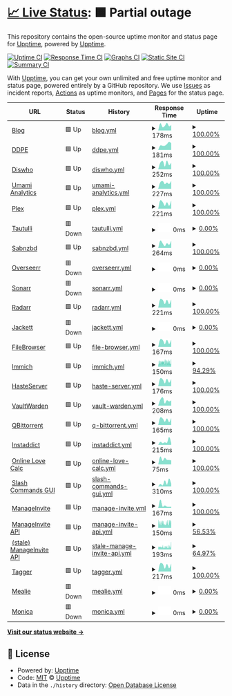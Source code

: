 # [📈 Live Status](https://ismyserverworki.ng): <!--live status--> **🟧 Partial outage**

This repository contains the open-source uptime monitor and status page for [Upptime](https://upptime.js.org), powered by [Upptime](https://github.com/upptime/upptime).

[![Uptime CI](https://github.com/Androz2091/status/workflows/Uptime%20CI/badge.svg)](https://github.com/Androz2091/status/actions?query=workflow%3A%22Uptime+CI%22)
[![Response Time CI](https://github.com/Androz2091/status/workflows/Response%20Time%20CI/badge.svg)](https://github.com/Androz2091/status/actions?query=workflow%3A%22Response+Time+CI%22)
[![Graphs CI](https://github.com/Androz2091/status/workflows/Graphs%20CI/badge.svg)](https://github.com/Androz2091/status/actions?query=workflow%3A%22Graphs+CI%22)
[![Static Site CI](https://github.com/Androz2091/status/workflows/Static%20Site%20CI/badge.svg)](https://github.com/Androz2091/status/actions?query=workflow%3A%22Static+Site+CI%22)
[![Summary CI](https://github.com/Androz2091/status/workflows/Summary%20CI/badge.svg)](https://github.com/Androz2091/status/actions?query=workflow%3A%22Summary+CI%22)

With [Upptime](https://upptime.js.org), you can get your own unlimited and free uptime monitor and status page, powered entirely by a GitHub repository. We use [Issues](https://github.com/upptime/upptime/issues) as incident reports, [Actions](https://github.com/Androz2091/status/actions) as uptime monitors, and [Pages](https://ismyserverworki.ng) for the status page.

<!--start: status pages-->
<!-- This summary is generated by Upptime (https://github.com/upptime/upptime) -->
<!-- Do not edit this manually, your changes will be overwritten -->
<!-- prettier-ignore -->
| URL | Status | History | Response Time | Uptime |
| --- | ------ | ------- | ------------- | ------ |
| <img alt="" src="https://icons.duckduckgo.com/ip3/blog.androz2091.fr.ico" height="13"> [Blog](https://blog.androz2091.fr) | 🟩 Up | [blog.yml](https://github.com/Androz2091/status/commits/HEAD/history/blog.yml) | <details><summary><img alt="Response time graph" src="./graphs/blog/response-time-week.png" height="20"> 178ms</summary><br><a href="https://ismyserverworki.ng/history/blog"><img alt="Response time 248" src="https://img.shields.io/endpoint?url=https%3A%2F%2Fraw.githubusercontent.com%2FAndroz2091%2Fstatus%2FHEAD%2Fapi%2Fblog%2Fresponse-time.json"></a><br><a href="https://ismyserverworki.ng/history/blog"><img alt="24-hour response time 225" src="https://img.shields.io/endpoint?url=https%3A%2F%2Fraw.githubusercontent.com%2FAndroz2091%2Fstatus%2FHEAD%2Fapi%2Fblog%2Fresponse-time-day.json"></a><br><a href="https://ismyserverworki.ng/history/blog"><img alt="7-day response time 178" src="https://img.shields.io/endpoint?url=https%3A%2F%2Fraw.githubusercontent.com%2FAndroz2091%2Fstatus%2FHEAD%2Fapi%2Fblog%2Fresponse-time-week.json"></a><br><a href="https://ismyserverworki.ng/history/blog"><img alt="30-day response time 207" src="https://img.shields.io/endpoint?url=https%3A%2F%2Fraw.githubusercontent.com%2FAndroz2091%2Fstatus%2FHEAD%2Fapi%2Fblog%2Fresponse-time-month.json"></a><br><a href="https://ismyserverworki.ng/history/blog"><img alt="1-year response time 214" src="https://img.shields.io/endpoint?url=https%3A%2F%2Fraw.githubusercontent.com%2FAndroz2091%2Fstatus%2FHEAD%2Fapi%2Fblog%2Fresponse-time-year.json"></a></details> | <details><summary><a href="https://ismyserverworki.ng/history/blog">100.00%</a></summary><a href="https://ismyserverworki.ng/history/blog"><img alt="All-time uptime 99.99%" src="https://img.shields.io/endpoint?url=https%3A%2F%2Fraw.githubusercontent.com%2FAndroz2091%2Fstatus%2FHEAD%2Fapi%2Fblog%2Fuptime.json"></a><br><a href="https://ismyserverworki.ng/history/blog"><img alt="24-hour uptime 100.00%" src="https://img.shields.io/endpoint?url=https%3A%2F%2Fraw.githubusercontent.com%2FAndroz2091%2Fstatus%2FHEAD%2Fapi%2Fblog%2Fuptime-day.json"></a><br><a href="https://ismyserverworki.ng/history/blog"><img alt="7-day uptime 100.00%" src="https://img.shields.io/endpoint?url=https%3A%2F%2Fraw.githubusercontent.com%2FAndroz2091%2Fstatus%2FHEAD%2Fapi%2Fblog%2Fuptime-week.json"></a><br><a href="https://ismyserverworki.ng/history/blog"><img alt="30-day uptime 100.00%" src="https://img.shields.io/endpoint?url=https%3A%2F%2Fraw.githubusercontent.com%2FAndroz2091%2Fstatus%2FHEAD%2Fapi%2Fblog%2Fuptime-month.json"></a><br><a href="https://ismyserverworki.ng/history/blog"><img alt="1-year uptime 99.99%" src="https://img.shields.io/endpoint?url=https%3A%2F%2Fraw.githubusercontent.com%2FAndroz2091%2Fstatus%2FHEAD%2Fapi%2Fblog%2Fuptime-year.json"></a></details>
| <img alt="" src="https://icons.duckduckgo.com/ip3/ddpe.androz2091.fr.ico" height="13"> [DDPE](https://ddpe.androz2091.fr) | 🟩 Up | [ddpe.yml](https://github.com/Androz2091/status/commits/HEAD/history/ddpe.yml) | <details><summary><img alt="Response time graph" src="./graphs/ddpe/response-time-week.png" height="20"> 181ms</summary><br><a href="https://ismyserverworki.ng/history/ddpe"><img alt="Response time 225" src="https://img.shields.io/endpoint?url=https%3A%2F%2Fraw.githubusercontent.com%2FAndroz2091%2Fstatus%2FHEAD%2Fapi%2Fddpe%2Fresponse-time.json"></a><br><a href="https://ismyserverworki.ng/history/ddpe"><img alt="24-hour response time 267" src="https://img.shields.io/endpoint?url=https%3A%2F%2Fraw.githubusercontent.com%2FAndroz2091%2Fstatus%2FHEAD%2Fapi%2Fddpe%2Fresponse-time-day.json"></a><br><a href="https://ismyserverworki.ng/history/ddpe"><img alt="7-day response time 181" src="https://img.shields.io/endpoint?url=https%3A%2F%2Fraw.githubusercontent.com%2FAndroz2091%2Fstatus%2FHEAD%2Fapi%2Fddpe%2Fresponse-time-week.json"></a><br><a href="https://ismyserverworki.ng/history/ddpe"><img alt="30-day response time 181" src="https://img.shields.io/endpoint?url=https%3A%2F%2Fraw.githubusercontent.com%2FAndroz2091%2Fstatus%2FHEAD%2Fapi%2Fddpe%2Fresponse-time-month.json"></a><br><a href="https://ismyserverworki.ng/history/ddpe"><img alt="1-year response time 193" src="https://img.shields.io/endpoint?url=https%3A%2F%2Fraw.githubusercontent.com%2FAndroz2091%2Fstatus%2FHEAD%2Fapi%2Fddpe%2Fresponse-time-year.json"></a></details> | <details><summary><a href="https://ismyserverworki.ng/history/ddpe">100.00%</a></summary><a href="https://ismyserverworki.ng/history/ddpe"><img alt="All-time uptime 99.97%" src="https://img.shields.io/endpoint?url=https%3A%2F%2Fraw.githubusercontent.com%2FAndroz2091%2Fstatus%2FHEAD%2Fapi%2Fddpe%2Fuptime.json"></a><br><a href="https://ismyserverworki.ng/history/ddpe"><img alt="24-hour uptime 100.00%" src="https://img.shields.io/endpoint?url=https%3A%2F%2Fraw.githubusercontent.com%2FAndroz2091%2Fstatus%2FHEAD%2Fapi%2Fddpe%2Fuptime-day.json"></a><br><a href="https://ismyserverworki.ng/history/ddpe"><img alt="7-day uptime 100.00%" src="https://img.shields.io/endpoint?url=https%3A%2F%2Fraw.githubusercontent.com%2FAndroz2091%2Fstatus%2FHEAD%2Fapi%2Fddpe%2Fuptime-week.json"></a><br><a href="https://ismyserverworki.ng/history/ddpe"><img alt="30-day uptime 100.00%" src="https://img.shields.io/endpoint?url=https%3A%2F%2Fraw.githubusercontent.com%2FAndroz2091%2Fstatus%2FHEAD%2Fapi%2Fddpe%2Fuptime-month.json"></a><br><a href="https://ismyserverworki.ng/history/ddpe"><img alt="1-year uptime 99.99%" src="https://img.shields.io/endpoint?url=https%3A%2F%2Fraw.githubusercontent.com%2FAndroz2091%2Fstatus%2FHEAD%2Fapi%2Fddpe%2Fuptime-year.json"></a></details>
| <img alt="" src="https://icons.duckduckgo.com/ip3/diswho.androz2091.fr.ico" height="13"> [Diswho](https://diswho.androz2091.fr) | 🟩 Up | [diswho.yml](https://github.com/Androz2091/status/commits/HEAD/history/diswho.yml) | <details><summary><img alt="Response time graph" src="./graphs/diswho/response-time-week.png" height="20"> 252ms</summary><br><a href="https://ismyserverworki.ng/history/diswho"><img alt="Response time 229" src="https://img.shields.io/endpoint?url=https%3A%2F%2Fraw.githubusercontent.com%2FAndroz2091%2Fstatus%2FHEAD%2Fapi%2Fdiswho%2Fresponse-time.json"></a><br><a href="https://ismyserverworki.ng/history/diswho"><img alt="24-hour response time 111" src="https://img.shields.io/endpoint?url=https%3A%2F%2Fraw.githubusercontent.com%2FAndroz2091%2Fstatus%2FHEAD%2Fapi%2Fdiswho%2Fresponse-time-day.json"></a><br><a href="https://ismyserverworki.ng/history/diswho"><img alt="7-day response time 252" src="https://img.shields.io/endpoint?url=https%3A%2F%2Fraw.githubusercontent.com%2FAndroz2091%2Fstatus%2FHEAD%2Fapi%2Fdiswho%2Fresponse-time-week.json"></a><br><a href="https://ismyserverworki.ng/history/diswho"><img alt="30-day response time 237" src="https://img.shields.io/endpoint?url=https%3A%2F%2Fraw.githubusercontent.com%2FAndroz2091%2Fstatus%2FHEAD%2Fapi%2Fdiswho%2Fresponse-time-month.json"></a><br><a href="https://ismyserverworki.ng/history/diswho"><img alt="1-year response time 225" src="https://img.shields.io/endpoint?url=https%3A%2F%2Fraw.githubusercontent.com%2FAndroz2091%2Fstatus%2FHEAD%2Fapi%2Fdiswho%2Fresponse-time-year.json"></a></details> | <details><summary><a href="https://ismyserverworki.ng/history/diswho">100.00%</a></summary><a href="https://ismyserverworki.ng/history/diswho"><img alt="All-time uptime 99.72%" src="https://img.shields.io/endpoint?url=https%3A%2F%2Fraw.githubusercontent.com%2FAndroz2091%2Fstatus%2FHEAD%2Fapi%2Fdiswho%2Fuptime.json"></a><br><a href="https://ismyserverworki.ng/history/diswho"><img alt="24-hour uptime 100.00%" src="https://img.shields.io/endpoint?url=https%3A%2F%2Fraw.githubusercontent.com%2FAndroz2091%2Fstatus%2FHEAD%2Fapi%2Fdiswho%2Fuptime-day.json"></a><br><a href="https://ismyserverworki.ng/history/diswho"><img alt="7-day uptime 100.00%" src="https://img.shields.io/endpoint?url=https%3A%2F%2Fraw.githubusercontent.com%2FAndroz2091%2Fstatus%2FHEAD%2Fapi%2Fdiswho%2Fuptime-week.json"></a><br><a href="https://ismyserverworki.ng/history/diswho"><img alt="30-day uptime 92.81%" src="https://img.shields.io/endpoint?url=https%3A%2F%2Fraw.githubusercontent.com%2FAndroz2091%2Fstatus%2FHEAD%2Fapi%2Fdiswho%2Fuptime-month.json"></a><br><a href="https://ismyserverworki.ng/history/diswho"><img alt="1-year uptime 99.39%" src="https://img.shields.io/endpoint?url=https%3A%2F%2Fraw.githubusercontent.com%2FAndroz2091%2Fstatus%2FHEAD%2Fapi%2Fdiswho%2Fuptime-year.json"></a></details>
| <img alt="" src="https://icons.duckduckgo.com/ip3/analytics.androz2091.fr.ico" height="13"> [Umami Analytics](https://analytics.androz2091.fr) | 🟩 Up | [umami-analytics.yml](https://github.com/Androz2091/status/commits/HEAD/history/umami-analytics.yml) | <details><summary><img alt="Response time graph" src="./graphs/umami-analytics/response-time-week.png" height="20"> 227ms</summary><br><a href="https://ismyserverworki.ng/history/umami-analytics"><img alt="Response time 221" src="https://img.shields.io/endpoint?url=https%3A%2F%2Fraw.githubusercontent.com%2FAndroz2091%2Fstatus%2FHEAD%2Fapi%2Fumami-analytics%2Fresponse-time.json"></a><br><a href="https://ismyserverworki.ng/history/umami-analytics"><img alt="24-hour response time 117" src="https://img.shields.io/endpoint?url=https%3A%2F%2Fraw.githubusercontent.com%2FAndroz2091%2Fstatus%2FHEAD%2Fapi%2Fumami-analytics%2Fresponse-time-day.json"></a><br><a href="https://ismyserverworki.ng/history/umami-analytics"><img alt="7-day response time 227" src="https://img.shields.io/endpoint?url=https%3A%2F%2Fraw.githubusercontent.com%2FAndroz2091%2Fstatus%2FHEAD%2Fapi%2Fumami-analytics%2Fresponse-time-week.json"></a><br><a href="https://ismyserverworki.ng/history/umami-analytics"><img alt="30-day response time 206" src="https://img.shields.io/endpoint?url=https%3A%2F%2Fraw.githubusercontent.com%2FAndroz2091%2Fstatus%2FHEAD%2Fapi%2Fumami-analytics%2Fresponse-time-month.json"></a><br><a href="https://ismyserverworki.ng/history/umami-analytics"><img alt="1-year response time 214" src="https://img.shields.io/endpoint?url=https%3A%2F%2Fraw.githubusercontent.com%2FAndroz2091%2Fstatus%2FHEAD%2Fapi%2Fumami-analytics%2Fresponse-time-year.json"></a></details> | <details><summary><a href="https://ismyserverworki.ng/history/umami-analytics">100.00%</a></summary><a href="https://ismyserverworki.ng/history/umami-analytics"><img alt="All-time uptime 79.70%" src="https://img.shields.io/endpoint?url=https%3A%2F%2Fraw.githubusercontent.com%2FAndroz2091%2Fstatus%2FHEAD%2Fapi%2Fumami-analytics%2Fuptime.json"></a><br><a href="https://ismyserverworki.ng/history/umami-analytics"><img alt="24-hour uptime 100.00%" src="https://img.shields.io/endpoint?url=https%3A%2F%2Fraw.githubusercontent.com%2FAndroz2091%2Fstatus%2FHEAD%2Fapi%2Fumami-analytics%2Fuptime-day.json"></a><br><a href="https://ismyserverworki.ng/history/umami-analytics"><img alt="7-day uptime 100.00%" src="https://img.shields.io/endpoint?url=https%3A%2F%2Fraw.githubusercontent.com%2FAndroz2091%2Fstatus%2FHEAD%2Fapi%2Fumami-analytics%2Fuptime-week.json"></a><br><a href="https://ismyserverworki.ng/history/umami-analytics"><img alt="30-day uptime 93.30%" src="https://img.shields.io/endpoint?url=https%3A%2F%2Fraw.githubusercontent.com%2FAndroz2091%2Fstatus%2FHEAD%2Fapi%2Fumami-analytics%2Fuptime-month.json"></a><br><a href="https://ismyserverworki.ng/history/umami-analytics"><img alt="1-year uptime 99.43%" src="https://img.shields.io/endpoint?url=https%3A%2F%2Fraw.githubusercontent.com%2FAndroz2091%2Fstatus%2FHEAD%2Fapi%2Fumami-analytics%2Fuptime-year.json"></a></details>
| <img alt="" src="https://icons.duckduckgo.com/ip3/plex.androz2091.fr.ico" height="13"> [Plex](https://plex.androz2091.fr/web/index.html) | 🟩 Up | [plex.yml](https://github.com/Androz2091/status/commits/HEAD/history/plex.yml) | <details><summary><img alt="Response time graph" src="./graphs/plex/response-time-week.png" height="20"> 221ms</summary><br><a href="https://ismyserverworki.ng/history/plex"><img alt="Response time 249" src="https://img.shields.io/endpoint?url=https%3A%2F%2Fraw.githubusercontent.com%2FAndroz2091%2Fstatus%2FHEAD%2Fapi%2Fplex%2Fresponse-time.json"></a><br><a href="https://ismyserverworki.ng/history/plex"><img alt="24-hour response time 112" src="https://img.shields.io/endpoint?url=https%3A%2F%2Fraw.githubusercontent.com%2FAndroz2091%2Fstatus%2FHEAD%2Fapi%2Fplex%2Fresponse-time-day.json"></a><br><a href="https://ismyserverworki.ng/history/plex"><img alt="7-day response time 221" src="https://img.shields.io/endpoint?url=https%3A%2F%2Fraw.githubusercontent.com%2FAndroz2091%2Fstatus%2FHEAD%2Fapi%2Fplex%2Fresponse-time-week.json"></a><br><a href="https://ismyserverworki.ng/history/plex"><img alt="30-day response time 218" src="https://img.shields.io/endpoint?url=https%3A%2F%2Fraw.githubusercontent.com%2FAndroz2091%2Fstatus%2FHEAD%2Fapi%2Fplex%2Fresponse-time-month.json"></a><br><a href="https://ismyserverworki.ng/history/plex"><img alt="1-year response time 251" src="https://img.shields.io/endpoint?url=https%3A%2F%2Fraw.githubusercontent.com%2FAndroz2091%2Fstatus%2FHEAD%2Fapi%2Fplex%2Fresponse-time-year.json"></a></details> | <details><summary><a href="https://ismyserverworki.ng/history/plex">100.00%</a></summary><a href="https://ismyserverworki.ng/history/plex"><img alt="All-time uptime 99.85%" src="https://img.shields.io/endpoint?url=https%3A%2F%2Fraw.githubusercontent.com%2FAndroz2091%2Fstatus%2FHEAD%2Fapi%2Fplex%2Fuptime.json"></a><br><a href="https://ismyserverworki.ng/history/plex"><img alt="24-hour uptime 100.00%" src="https://img.shields.io/endpoint?url=https%3A%2F%2Fraw.githubusercontent.com%2FAndroz2091%2Fstatus%2FHEAD%2Fapi%2Fplex%2Fuptime-day.json"></a><br><a href="https://ismyserverworki.ng/history/plex"><img alt="7-day uptime 100.00%" src="https://img.shields.io/endpoint?url=https%3A%2F%2Fraw.githubusercontent.com%2FAndroz2091%2Fstatus%2FHEAD%2Fapi%2Fplex%2Fuptime-week.json"></a><br><a href="https://ismyserverworki.ng/history/plex"><img alt="30-day uptime 99.02%" src="https://img.shields.io/endpoint?url=https%3A%2F%2Fraw.githubusercontent.com%2FAndroz2091%2Fstatus%2FHEAD%2Fapi%2Fplex%2Fuptime-month.json"></a><br><a href="https://ismyserverworki.ng/history/plex"><img alt="1-year uptime 99.91%" src="https://img.shields.io/endpoint?url=https%3A%2F%2Fraw.githubusercontent.com%2FAndroz2091%2Fstatus%2FHEAD%2Fapi%2Fplex%2Fuptime-year.json"></a></details>
| <img alt="" src="https://icons.duckduckgo.com/ip3/tautulli.androz2091.fr.ico" height="13"> [Tautulli](https://tautulli.androz2091.fr/auth/login) | 🟥 Down | [tautulli.yml](https://github.com/Androz2091/status/commits/HEAD/history/tautulli.yml) | <details><summary><img alt="Response time graph" src="./graphs/tautulli/response-time-week.png" height="20"> 0ms</summary><br><a href="https://ismyserverworki.ng/history/tautulli"><img alt="Response time 215" src="https://img.shields.io/endpoint?url=https%3A%2F%2Fraw.githubusercontent.com%2FAndroz2091%2Fstatus%2FHEAD%2Fapi%2Ftautulli%2Fresponse-time.json"></a><br><a href="https://ismyserverworki.ng/history/tautulli"><img alt="24-hour response time 0" src="https://img.shields.io/endpoint?url=https%3A%2F%2Fraw.githubusercontent.com%2FAndroz2091%2Fstatus%2FHEAD%2Fapi%2Ftautulli%2Fresponse-time-day.json"></a><br><a href="https://ismyserverworki.ng/history/tautulli"><img alt="7-day response time 0" src="https://img.shields.io/endpoint?url=https%3A%2F%2Fraw.githubusercontent.com%2FAndroz2091%2Fstatus%2FHEAD%2Fapi%2Ftautulli%2Fresponse-time-week.json"></a><br><a href="https://ismyserverworki.ng/history/tautulli"><img alt="30-day response time 194" src="https://img.shields.io/endpoint?url=https%3A%2F%2Fraw.githubusercontent.com%2FAndroz2091%2Fstatus%2FHEAD%2Fapi%2Ftautulli%2Fresponse-time-month.json"></a><br><a href="https://ismyserverworki.ng/history/tautulli"><img alt="1-year response time 208" src="https://img.shields.io/endpoint?url=https%3A%2F%2Fraw.githubusercontent.com%2FAndroz2091%2Fstatus%2FHEAD%2Fapi%2Ftautulli%2Fresponse-time-year.json"></a></details> | <details><summary><a href="https://ismyserverworki.ng/history/tautulli">0.00%</a></summary><a href="https://ismyserverworki.ng/history/tautulli"><img alt="All-time uptime 92.18%" src="https://img.shields.io/endpoint?url=https%3A%2F%2Fraw.githubusercontent.com%2FAndroz2091%2Fstatus%2FHEAD%2Fapi%2Ftautulli%2Fuptime.json"></a><br><a href="https://ismyserverworki.ng/history/tautulli"><img alt="24-hour uptime 0.00%" src="https://img.shields.io/endpoint?url=https%3A%2F%2Fraw.githubusercontent.com%2FAndroz2091%2Fstatus%2FHEAD%2Fapi%2Ftautulli%2Fuptime-day.json"></a><br><a href="https://ismyserverworki.ng/history/tautulli"><img alt="7-day uptime 0.00%" src="https://img.shields.io/endpoint?url=https%3A%2F%2Fraw.githubusercontent.com%2FAndroz2091%2Fstatus%2FHEAD%2Fapi%2Ftautulli%2Fuptime-week.json"></a><br><a href="https://ismyserverworki.ng/history/tautulli"><img alt="30-day uptime 63.56%" src="https://img.shields.io/endpoint?url=https%3A%2F%2Fraw.githubusercontent.com%2FAndroz2091%2Fstatus%2FHEAD%2Fapi%2Ftautulli%2Fuptime-month.json"></a><br><a href="https://ismyserverworki.ng/history/tautulli"><img alt="1-year uptime 96.96%" src="https://img.shields.io/endpoint?url=https%3A%2F%2Fraw.githubusercontent.com%2FAndroz2091%2Fstatus%2FHEAD%2Fapi%2Ftautulli%2Fuptime-year.json"></a></details>
| <img alt="" src="https://icons.duckduckgo.com/ip3/sabnzbd.androz2091.fr.ico" height="13"> [Sabnzbd](https://sabnzbd.androz2091.fr) | 🟩 Up | [sabnzbd.yml](https://github.com/Androz2091/status/commits/HEAD/history/sabnzbd.yml) | <details><summary><img alt="Response time graph" src="./graphs/sabnzbd/response-time-week.png" height="20"> 264ms</summary><br><a href="https://ismyserverworki.ng/history/sabnzbd"><img alt="Response time 274" src="https://img.shields.io/endpoint?url=https%3A%2F%2Fraw.githubusercontent.com%2FAndroz2091%2Fstatus%2FHEAD%2Fapi%2Fsabnzbd%2Fresponse-time.json"></a><br><a href="https://ismyserverworki.ng/history/sabnzbd"><img alt="24-hour response time 142" src="https://img.shields.io/endpoint?url=https%3A%2F%2Fraw.githubusercontent.com%2FAndroz2091%2Fstatus%2FHEAD%2Fapi%2Fsabnzbd%2Fresponse-time-day.json"></a><br><a href="https://ismyserverworki.ng/history/sabnzbd"><img alt="7-day response time 264" src="https://img.shields.io/endpoint?url=https%3A%2F%2Fraw.githubusercontent.com%2FAndroz2091%2Fstatus%2FHEAD%2Fapi%2Fsabnzbd%2Fresponse-time-week.json"></a><br><a href="https://ismyserverworki.ng/history/sabnzbd"><img alt="30-day response time 234" src="https://img.shields.io/endpoint?url=https%3A%2F%2Fraw.githubusercontent.com%2FAndroz2091%2Fstatus%2FHEAD%2Fapi%2Fsabnzbd%2Fresponse-time-month.json"></a><br><a href="https://ismyserverworki.ng/history/sabnzbd"><img alt="1-year response time 265" src="https://img.shields.io/endpoint?url=https%3A%2F%2Fraw.githubusercontent.com%2FAndroz2091%2Fstatus%2FHEAD%2Fapi%2Fsabnzbd%2Fresponse-time-year.json"></a></details> | <details><summary><a href="https://ismyserverworki.ng/history/sabnzbd">100.00%</a></summary><a href="https://ismyserverworki.ng/history/sabnzbd"><img alt="All-time uptime 99.85%" src="https://img.shields.io/endpoint?url=https%3A%2F%2Fraw.githubusercontent.com%2FAndroz2091%2Fstatus%2FHEAD%2Fapi%2Fsabnzbd%2Fuptime.json"></a><br><a href="https://ismyserverworki.ng/history/sabnzbd"><img alt="24-hour uptime 100.00%" src="https://img.shields.io/endpoint?url=https%3A%2F%2Fraw.githubusercontent.com%2FAndroz2091%2Fstatus%2FHEAD%2Fapi%2Fsabnzbd%2Fuptime-day.json"></a><br><a href="https://ismyserverworki.ng/history/sabnzbd"><img alt="7-day uptime 100.00%" src="https://img.shields.io/endpoint?url=https%3A%2F%2Fraw.githubusercontent.com%2FAndroz2091%2Fstatus%2FHEAD%2Fapi%2Fsabnzbd%2Fuptime-week.json"></a><br><a href="https://ismyserverworki.ng/history/sabnzbd"><img alt="30-day uptime 97.16%" src="https://img.shields.io/endpoint?url=https%3A%2F%2Fraw.githubusercontent.com%2FAndroz2091%2Fstatus%2FHEAD%2Fapi%2Fsabnzbd%2Fuptime-month.json"></a><br><a href="https://ismyserverworki.ng/history/sabnzbd"><img alt="1-year uptime 99.76%" src="https://img.shields.io/endpoint?url=https%3A%2F%2Fraw.githubusercontent.com%2FAndroz2091%2Fstatus%2FHEAD%2Fapi%2Fsabnzbd%2Fuptime-year.json"></a></details>
| <img alt="" src="https://icons.duckduckgo.com/ip3/overseerr.androz2091.fr.ico" height="13"> [Overseerr](https://overseerr.androz2091.fr) | 🟥 Down | [overseerr.yml](https://github.com/Androz2091/status/commits/HEAD/history/overseerr.yml) | <details><summary><img alt="Response time graph" src="./graphs/overseerr/response-time-week.png" height="20"> 0ms</summary><br><a href="https://ismyserverworki.ng/history/overseerr"><img alt="Response time 382" src="https://img.shields.io/endpoint?url=https%3A%2F%2Fraw.githubusercontent.com%2FAndroz2091%2Fstatus%2FHEAD%2Fapi%2Foverseerr%2Fresponse-time.json"></a><br><a href="https://ismyserverworki.ng/history/overseerr"><img alt="24-hour response time 0" src="https://img.shields.io/endpoint?url=https%3A%2F%2Fraw.githubusercontent.com%2FAndroz2091%2Fstatus%2FHEAD%2Fapi%2Foverseerr%2Fresponse-time-day.json"></a><br><a href="https://ismyserverworki.ng/history/overseerr"><img alt="7-day response time 0" src="https://img.shields.io/endpoint?url=https%3A%2F%2Fraw.githubusercontent.com%2FAndroz2091%2Fstatus%2FHEAD%2Fapi%2Foverseerr%2Fresponse-time-week.json"></a><br><a href="https://ismyserverworki.ng/history/overseerr"><img alt="30-day response time 325" src="https://img.shields.io/endpoint?url=https%3A%2F%2Fraw.githubusercontent.com%2FAndroz2091%2Fstatus%2FHEAD%2Fapi%2Foverseerr%2Fresponse-time-month.json"></a><br><a href="https://ismyserverworki.ng/history/overseerr"><img alt="1-year response time 373" src="https://img.shields.io/endpoint?url=https%3A%2F%2Fraw.githubusercontent.com%2FAndroz2091%2Fstatus%2FHEAD%2Fapi%2Foverseerr%2Fresponse-time-year.json"></a></details> | <details><summary><a href="https://ismyserverworki.ng/history/overseerr">0.00%</a></summary><a href="https://ismyserverworki.ng/history/overseerr"><img alt="All-time uptime 98.25%" src="https://img.shields.io/endpoint?url=https%3A%2F%2Fraw.githubusercontent.com%2FAndroz2091%2Fstatus%2FHEAD%2Fapi%2Foverseerr%2Fuptime.json"></a><br><a href="https://ismyserverworki.ng/history/overseerr"><img alt="24-hour uptime 0.00%" src="https://img.shields.io/endpoint?url=https%3A%2F%2Fraw.githubusercontent.com%2FAndroz2091%2Fstatus%2FHEAD%2Fapi%2Foverseerr%2Fuptime-day.json"></a><br><a href="https://ismyserverworki.ng/history/overseerr"><img alt="7-day uptime 0.00%" src="https://img.shields.io/endpoint?url=https%3A%2F%2Fraw.githubusercontent.com%2FAndroz2091%2Fstatus%2FHEAD%2Fapi%2Foverseerr%2Fuptime-week.json"></a><br><a href="https://ismyserverworki.ng/history/overseerr"><img alt="30-day uptime 63.58%" src="https://img.shields.io/endpoint?url=https%3A%2F%2Fraw.githubusercontent.com%2FAndroz2091%2Fstatus%2FHEAD%2Fapi%2Foverseerr%2Fuptime-month.json"></a><br><a href="https://ismyserverworki.ng/history/overseerr"><img alt="1-year uptime 96.96%" src="https://img.shields.io/endpoint?url=https%3A%2F%2Fraw.githubusercontent.com%2FAndroz2091%2Fstatus%2FHEAD%2Fapi%2Foverseerr%2Fuptime-year.json"></a></details>
| <img alt="" src="https://icons.duckduckgo.com/ip3/sonarr.androz2091.fr.ico" height="13"> [Sonarr](https://sonarr.androz2091.fr) | 🟥 Down | [sonarr.yml](https://github.com/Androz2091/status/commits/HEAD/history/sonarr.yml) | <details><summary><img alt="Response time graph" src="./graphs/sonarr/response-time-week.png" height="20"> 0ms</summary><br><a href="https://ismyserverworki.ng/history/sonarr"><img alt="Response time 320" src="https://img.shields.io/endpoint?url=https%3A%2F%2Fraw.githubusercontent.com%2FAndroz2091%2Fstatus%2FHEAD%2Fapi%2Fsonarr%2Fresponse-time.json"></a><br><a href="https://ismyserverworki.ng/history/sonarr"><img alt="24-hour response time 0" src="https://img.shields.io/endpoint?url=https%3A%2F%2Fraw.githubusercontent.com%2FAndroz2091%2Fstatus%2FHEAD%2Fapi%2Fsonarr%2Fresponse-time-day.json"></a><br><a href="https://ismyserverworki.ng/history/sonarr"><img alt="7-day response time 0" src="https://img.shields.io/endpoint?url=https%3A%2F%2Fraw.githubusercontent.com%2FAndroz2091%2Fstatus%2FHEAD%2Fapi%2Fsonarr%2Fresponse-time-week.json"></a><br><a href="https://ismyserverworki.ng/history/sonarr"><img alt="30-day response time 238" src="https://img.shields.io/endpoint?url=https%3A%2F%2Fraw.githubusercontent.com%2FAndroz2091%2Fstatus%2FHEAD%2Fapi%2Fsonarr%2Fresponse-time-month.json"></a><br><a href="https://ismyserverworki.ng/history/sonarr"><img alt="1-year response time 330" src="https://img.shields.io/endpoint?url=https%3A%2F%2Fraw.githubusercontent.com%2FAndroz2091%2Fstatus%2FHEAD%2Fapi%2Fsonarr%2Fresponse-time-year.json"></a></details> | <details><summary><a href="https://ismyserverworki.ng/history/sonarr">0.00%</a></summary><a href="https://ismyserverworki.ng/history/sonarr"><img alt="All-time uptime 98.25%" src="https://img.shields.io/endpoint?url=https%3A%2F%2Fraw.githubusercontent.com%2FAndroz2091%2Fstatus%2FHEAD%2Fapi%2Fsonarr%2Fuptime.json"></a><br><a href="https://ismyserverworki.ng/history/sonarr"><img alt="24-hour uptime 0.00%" src="https://img.shields.io/endpoint?url=https%3A%2F%2Fraw.githubusercontent.com%2FAndroz2091%2Fstatus%2FHEAD%2Fapi%2Fsonarr%2Fuptime-day.json"></a><br><a href="https://ismyserverworki.ng/history/sonarr"><img alt="7-day uptime 0.00%" src="https://img.shields.io/endpoint?url=https%3A%2F%2Fraw.githubusercontent.com%2FAndroz2091%2Fstatus%2FHEAD%2Fapi%2Fsonarr%2Fuptime-week.json"></a><br><a href="https://ismyserverworki.ng/history/sonarr"><img alt="30-day uptime 63.58%" src="https://img.shields.io/endpoint?url=https%3A%2F%2Fraw.githubusercontent.com%2FAndroz2091%2Fstatus%2FHEAD%2Fapi%2Fsonarr%2Fuptime-month.json"></a><br><a href="https://ismyserverworki.ng/history/sonarr"><img alt="1-year uptime 96.96%" src="https://img.shields.io/endpoint?url=https%3A%2F%2Fraw.githubusercontent.com%2FAndroz2091%2Fstatus%2FHEAD%2Fapi%2Fsonarr%2Fuptime-year.json"></a></details>
| <img alt="" src="https://icons.duckduckgo.com/ip3/radarr.androz2091.fr.ico" height="13"> [Radarr](https://radarr.androz2091.fr) | 🟩 Up | [radarr.yml](https://github.com/Androz2091/status/commits/HEAD/history/radarr.yml) | <details><summary><img alt="Response time graph" src="./graphs/radarr/response-time-week.png" height="20"> 221ms</summary><br><a href="https://ismyserverworki.ng/history/radarr"><img alt="Response time 250" src="https://img.shields.io/endpoint?url=https%3A%2F%2Fraw.githubusercontent.com%2FAndroz2091%2Fstatus%2FHEAD%2Fapi%2Fradarr%2Fresponse-time.json"></a><br><a href="https://ismyserverworki.ng/history/radarr"><img alt="24-hour response time 118" src="https://img.shields.io/endpoint?url=https%3A%2F%2Fraw.githubusercontent.com%2FAndroz2091%2Fstatus%2FHEAD%2Fapi%2Fradarr%2Fresponse-time-day.json"></a><br><a href="https://ismyserverworki.ng/history/radarr"><img alt="7-day response time 221" src="https://img.shields.io/endpoint?url=https%3A%2F%2Fraw.githubusercontent.com%2FAndroz2091%2Fstatus%2FHEAD%2Fapi%2Fradarr%2Fresponse-time-week.json"></a><br><a href="https://ismyserverworki.ng/history/radarr"><img alt="30-day response time 219" src="https://img.shields.io/endpoint?url=https%3A%2F%2Fraw.githubusercontent.com%2FAndroz2091%2Fstatus%2FHEAD%2Fapi%2Fradarr%2Fresponse-time-month.json"></a><br><a href="https://ismyserverworki.ng/history/radarr"><img alt="1-year response time 242" src="https://img.shields.io/endpoint?url=https%3A%2F%2Fraw.githubusercontent.com%2FAndroz2091%2Fstatus%2FHEAD%2Fapi%2Fradarr%2Fresponse-time-year.json"></a></details> | <details><summary><a href="https://ismyserverworki.ng/history/radarr">100.00%</a></summary><a href="https://ismyserverworki.ng/history/radarr"><img alt="All-time uptime 99.88%" src="https://img.shields.io/endpoint?url=https%3A%2F%2Fraw.githubusercontent.com%2FAndroz2091%2Fstatus%2FHEAD%2Fapi%2Fradarr%2Fuptime.json"></a><br><a href="https://ismyserverworki.ng/history/radarr"><img alt="24-hour uptime 100.00%" src="https://img.shields.io/endpoint?url=https%3A%2F%2Fraw.githubusercontent.com%2FAndroz2091%2Fstatus%2FHEAD%2Fapi%2Fradarr%2Fuptime-day.json"></a><br><a href="https://ismyserverworki.ng/history/radarr"><img alt="7-day uptime 100.00%" src="https://img.shields.io/endpoint?url=https%3A%2F%2Fraw.githubusercontent.com%2FAndroz2091%2Fstatus%2FHEAD%2Fapi%2Fradarr%2Fuptime-week.json"></a><br><a href="https://ismyserverworki.ng/history/radarr"><img alt="30-day uptime 97.54%" src="https://img.shields.io/endpoint?url=https%3A%2F%2Fraw.githubusercontent.com%2FAndroz2091%2Fstatus%2FHEAD%2Fapi%2Fradarr%2Fuptime-month.json"></a><br><a href="https://ismyserverworki.ng/history/radarr"><img alt="1-year uptime 99.79%" src="https://img.shields.io/endpoint?url=https%3A%2F%2Fraw.githubusercontent.com%2FAndroz2091%2Fstatus%2FHEAD%2Fapi%2Fradarr%2Fuptime-year.json"></a></details>
| <img alt="" src="https://icons.duckduckgo.com/ip3/bazarr.androz2091.fr.ico" height="13"> [Jackett](https://bazarr.androz2091.fr) | 🟥 Down | [jackett.yml](https://github.com/Androz2091/status/commits/HEAD/history/jackett.yml) | <details><summary><img alt="Response time graph" src="./graphs/jackett/response-time-week.png" height="20"> 0ms</summary><br><a href="https://ismyserverworki.ng/history/jackett"><img alt="Response time 58" src="https://img.shields.io/endpoint?url=https%3A%2F%2Fraw.githubusercontent.com%2FAndroz2091%2Fstatus%2FHEAD%2Fapi%2Fjackett%2Fresponse-time.json"></a><br><a href="https://ismyserverworki.ng/history/jackett"><img alt="24-hour response time 0" src="https://img.shields.io/endpoint?url=https%3A%2F%2Fraw.githubusercontent.com%2FAndroz2091%2Fstatus%2FHEAD%2Fapi%2Fjackett%2Fresponse-time-day.json"></a><br><a href="https://ismyserverworki.ng/history/jackett"><img alt="7-day response time 0" src="https://img.shields.io/endpoint?url=https%3A%2F%2Fraw.githubusercontent.com%2FAndroz2091%2Fstatus%2FHEAD%2Fapi%2Fjackett%2Fresponse-time-week.json"></a><br><a href="https://ismyserverworki.ng/history/jackett"><img alt="30-day response time 49" src="https://img.shields.io/endpoint?url=https%3A%2F%2Fraw.githubusercontent.com%2FAndroz2091%2Fstatus%2FHEAD%2Fapi%2Fjackett%2Fresponse-time-month.json"></a><br><a href="https://ismyserverworki.ng/history/jackett"><img alt="1-year response time 56" src="https://img.shields.io/endpoint?url=https%3A%2F%2Fraw.githubusercontent.com%2FAndroz2091%2Fstatus%2FHEAD%2Fapi%2Fjackett%2Fresponse-time-year.json"></a></details> | <details><summary><a href="https://ismyserverworki.ng/history/jackett">0.00%</a></summary><a href="https://ismyserverworki.ng/history/jackett"><img alt="All-time uptime 98.25%" src="https://img.shields.io/endpoint?url=https%3A%2F%2Fraw.githubusercontent.com%2FAndroz2091%2Fstatus%2FHEAD%2Fapi%2Fjackett%2Fuptime.json"></a><br><a href="https://ismyserverworki.ng/history/jackett"><img alt="24-hour uptime 0.00%" src="https://img.shields.io/endpoint?url=https%3A%2F%2Fraw.githubusercontent.com%2FAndroz2091%2Fstatus%2FHEAD%2Fapi%2Fjackett%2Fuptime-day.json"></a><br><a href="https://ismyserverworki.ng/history/jackett"><img alt="7-day uptime 0.00%" src="https://img.shields.io/endpoint?url=https%3A%2F%2Fraw.githubusercontent.com%2FAndroz2091%2Fstatus%2FHEAD%2Fapi%2Fjackett%2Fuptime-week.json"></a><br><a href="https://ismyserverworki.ng/history/jackett"><img alt="30-day uptime 63.58%" src="https://img.shields.io/endpoint?url=https%3A%2F%2Fraw.githubusercontent.com%2FAndroz2091%2Fstatus%2FHEAD%2Fapi%2Fjackett%2Fuptime-month.json"></a><br><a href="https://ismyserverworki.ng/history/jackett"><img alt="1-year uptime 96.96%" src="https://img.shields.io/endpoint?url=https%3A%2F%2Fraw.githubusercontent.com%2FAndroz2091%2Fstatus%2FHEAD%2Fapi%2Fjackett%2Fuptime-year.json"></a></details>
| <img alt="" src="https://icons.duckduckgo.com/ip3/cloud.androz2091.fr.ico" height="13"> [FileBrowser](https://cloud.androz2091.fr) | 🟩 Up | [file-browser.yml](https://github.com/Androz2091/status/commits/HEAD/history/file-browser.yml) | <details><summary><img alt="Response time graph" src="./graphs/file-browser/response-time-week.png" height="20"> 167ms</summary><br><a href="https://ismyserverworki.ng/history/file-browser"><img alt="Response time 158" src="https://img.shields.io/endpoint?url=https%3A%2F%2Fraw.githubusercontent.com%2FAndroz2091%2Fstatus%2FHEAD%2Fapi%2Ffile-browser%2Fresponse-time.json"></a><br><a href="https://ismyserverworki.ng/history/file-browser"><img alt="24-hour response time 96" src="https://img.shields.io/endpoint?url=https%3A%2F%2Fraw.githubusercontent.com%2FAndroz2091%2Fstatus%2FHEAD%2Fapi%2Ffile-browser%2Fresponse-time-day.json"></a><br><a href="https://ismyserverworki.ng/history/file-browser"><img alt="7-day response time 167" src="https://img.shields.io/endpoint?url=https%3A%2F%2Fraw.githubusercontent.com%2FAndroz2091%2Fstatus%2FHEAD%2Fapi%2Ffile-browser%2Fresponse-time-week.json"></a><br><a href="https://ismyserverworki.ng/history/file-browser"><img alt="30-day response time 141" src="https://img.shields.io/endpoint?url=https%3A%2F%2Fraw.githubusercontent.com%2FAndroz2091%2Fstatus%2FHEAD%2Fapi%2Ffile-browser%2Fresponse-time-month.json"></a><br><a href="https://ismyserverworki.ng/history/file-browser"><img alt="1-year response time 158" src="https://img.shields.io/endpoint?url=https%3A%2F%2Fraw.githubusercontent.com%2FAndroz2091%2Fstatus%2FHEAD%2Fapi%2Ffile-browser%2Fresponse-time-year.json"></a></details> | <details><summary><a href="https://ismyserverworki.ng/history/file-browser">100.00%</a></summary><a href="https://ismyserverworki.ng/history/file-browser"><img alt="All-time uptime 99.85%" src="https://img.shields.io/endpoint?url=https%3A%2F%2Fraw.githubusercontent.com%2FAndroz2091%2Fstatus%2FHEAD%2Fapi%2Ffile-browser%2Fuptime.json"></a><br><a href="https://ismyserverworki.ng/history/file-browser"><img alt="24-hour uptime 100.00%" src="https://img.shields.io/endpoint?url=https%3A%2F%2Fraw.githubusercontent.com%2FAndroz2091%2Fstatus%2FHEAD%2Fapi%2Ffile-browser%2Fuptime-day.json"></a><br><a href="https://ismyserverworki.ng/history/file-browser"><img alt="7-day uptime 100.00%" src="https://img.shields.io/endpoint?url=https%3A%2F%2Fraw.githubusercontent.com%2FAndroz2091%2Fstatus%2FHEAD%2Fapi%2Ffile-browser%2Fuptime-week.json"></a><br><a href="https://ismyserverworki.ng/history/file-browser"><img alt="30-day uptime 99.15%" src="https://img.shields.io/endpoint?url=https%3A%2F%2Fraw.githubusercontent.com%2FAndroz2091%2Fstatus%2FHEAD%2Fapi%2Ffile-browser%2Fuptime-month.json"></a><br><a href="https://ismyserverworki.ng/history/file-browser"><img alt="1-year uptime 99.85%" src="https://img.shields.io/endpoint?url=https%3A%2F%2Fraw.githubusercontent.com%2FAndroz2091%2Fstatus%2FHEAD%2Fapi%2Ffile-browser%2Fuptime-year.json"></a></details>
| <img alt="" src="https://icons.duckduckgo.com/ip3/photos.androz2091.fr.ico" height="13"> [Immich](https://photos.androz2091.fr) | 🟩 Up | [immich.yml](https://github.com/Androz2091/status/commits/HEAD/history/immich.yml) | <details><summary><img alt="Response time graph" src="./graphs/immich/response-time-week.png" height="20"> 150ms</summary><br><a href="https://ismyserverworki.ng/history/immich"><img alt="Response time 154" src="https://img.shields.io/endpoint?url=https%3A%2F%2Fraw.githubusercontent.com%2FAndroz2091%2Fstatus%2FHEAD%2Fapi%2Fimmich%2Fresponse-time.json"></a><br><a href="https://ismyserverworki.ng/history/immich"><img alt="24-hour response time 152" src="https://img.shields.io/endpoint?url=https%3A%2F%2Fraw.githubusercontent.com%2FAndroz2091%2Fstatus%2FHEAD%2Fapi%2Fimmich%2Fresponse-time-day.json"></a><br><a href="https://ismyserverworki.ng/history/immich"><img alt="7-day response time 150" src="https://img.shields.io/endpoint?url=https%3A%2F%2Fraw.githubusercontent.com%2FAndroz2091%2Fstatus%2FHEAD%2Fapi%2Fimmich%2Fresponse-time-week.json"></a><br><a href="https://ismyserverworki.ng/history/immich"><img alt="30-day response time 149" src="https://img.shields.io/endpoint?url=https%3A%2F%2Fraw.githubusercontent.com%2FAndroz2091%2Fstatus%2FHEAD%2Fapi%2Fimmich%2Fresponse-time-month.json"></a><br><a href="https://ismyserverworki.ng/history/immich"><img alt="1-year response time 154" src="https://img.shields.io/endpoint?url=https%3A%2F%2Fraw.githubusercontent.com%2FAndroz2091%2Fstatus%2FHEAD%2Fapi%2Fimmich%2Fresponse-time-year.json"></a></details> | <details><summary><a href="https://ismyserverworki.ng/history/immich">94.29%</a></summary><a href="https://ismyserverworki.ng/history/immich"><img alt="All-time uptime 70.69%" src="https://img.shields.io/endpoint?url=https%3A%2F%2Fraw.githubusercontent.com%2FAndroz2091%2Fstatus%2FHEAD%2Fapi%2Fimmich%2Fuptime.json"></a><br><a href="https://ismyserverworki.ng/history/immich"><img alt="24-hour uptime 96.52%" src="https://img.shields.io/endpoint?url=https%3A%2F%2Fraw.githubusercontent.com%2FAndroz2091%2Fstatus%2FHEAD%2Fapi%2Fimmich%2Fuptime-day.json"></a><br><a href="https://ismyserverworki.ng/history/immich"><img alt="7-day uptime 94.29%" src="https://img.shields.io/endpoint?url=https%3A%2F%2Fraw.githubusercontent.com%2FAndroz2091%2Fstatus%2FHEAD%2Fapi%2Fimmich%2Fuptime-week.json"></a><br><a href="https://ismyserverworki.ng/history/immich"><img alt="30-day uptime 23.07%" src="https://img.shields.io/endpoint?url=https%3A%2F%2Fraw.githubusercontent.com%2FAndroz2091%2Fstatus%2FHEAD%2Fapi%2Fimmich%2Fuptime-month.json"></a><br><a href="https://ismyserverworki.ng/history/immich"><img alt="1-year uptime 70.69%" src="https://img.shields.io/endpoint?url=https%3A%2F%2Fraw.githubusercontent.com%2FAndroz2091%2Fstatus%2FHEAD%2Fapi%2Fimmich%2Fuptime-year.json"></a></details>
| <img alt="" src="https://icons.duckduckgo.com/ip3/haste.androz2091.fr.ico" height="13"> [HasteServer](https://haste.androz2091.fr) | 🟩 Up | [haste-server.yml](https://github.com/Androz2091/status/commits/HEAD/history/haste-server.yml) | <details><summary><img alt="Response time graph" src="./graphs/haste-server/response-time-week.png" height="20"> 176ms</summary><br><a href="https://ismyserverworki.ng/history/haste-server"><img alt="Response time 182" src="https://img.shields.io/endpoint?url=https%3A%2F%2Fraw.githubusercontent.com%2FAndroz2091%2Fstatus%2FHEAD%2Fapi%2Fhaste-server%2Fresponse-time.json"></a><br><a href="https://ismyserverworki.ng/history/haste-server"><img alt="24-hour response time 115" src="https://img.shields.io/endpoint?url=https%3A%2F%2Fraw.githubusercontent.com%2FAndroz2091%2Fstatus%2FHEAD%2Fapi%2Fhaste-server%2Fresponse-time-day.json"></a><br><a href="https://ismyserverworki.ng/history/haste-server"><img alt="7-day response time 176" src="https://img.shields.io/endpoint?url=https%3A%2F%2Fraw.githubusercontent.com%2FAndroz2091%2Fstatus%2FHEAD%2Fapi%2Fhaste-server%2Fresponse-time-week.json"></a><br><a href="https://ismyserverworki.ng/history/haste-server"><img alt="30-day response time 173" src="https://img.shields.io/endpoint?url=https%3A%2F%2Fraw.githubusercontent.com%2FAndroz2091%2Fstatus%2FHEAD%2Fapi%2Fhaste-server%2Fresponse-time-month.json"></a><br><a href="https://ismyserverworki.ng/history/haste-server"><img alt="1-year response time 182" src="https://img.shields.io/endpoint?url=https%3A%2F%2Fraw.githubusercontent.com%2FAndroz2091%2Fstatus%2FHEAD%2Fapi%2Fhaste-server%2Fresponse-time-year.json"></a></details> | <details><summary><a href="https://ismyserverworki.ng/history/haste-server">100.00%</a></summary><a href="https://ismyserverworki.ng/history/haste-server"><img alt="All-time uptime 98.84%" src="https://img.shields.io/endpoint?url=https%3A%2F%2Fraw.githubusercontent.com%2FAndroz2091%2Fstatus%2FHEAD%2Fapi%2Fhaste-server%2Fuptime.json"></a><br><a href="https://ismyserverworki.ng/history/haste-server"><img alt="24-hour uptime 100.00%" src="https://img.shields.io/endpoint?url=https%3A%2F%2Fraw.githubusercontent.com%2FAndroz2091%2Fstatus%2FHEAD%2Fapi%2Fhaste-server%2Fuptime-day.json"></a><br><a href="https://ismyserverworki.ng/history/haste-server"><img alt="7-day uptime 100.00%" src="https://img.shields.io/endpoint?url=https%3A%2F%2Fraw.githubusercontent.com%2FAndroz2091%2Fstatus%2FHEAD%2Fapi%2Fhaste-server%2Fuptime-week.json"></a><br><a href="https://ismyserverworki.ng/history/haste-server"><img alt="30-day uptime 93.20%" src="https://img.shields.io/endpoint?url=https%3A%2F%2Fraw.githubusercontent.com%2FAndroz2091%2Fstatus%2FHEAD%2Fapi%2Fhaste-server%2Fuptime-month.json"></a><br><a href="https://ismyserverworki.ng/history/haste-server"><img alt="1-year uptime 98.84%" src="https://img.shields.io/endpoint?url=https%3A%2F%2Fraw.githubusercontent.com%2FAndroz2091%2Fstatus%2FHEAD%2Fapi%2Fhaste-server%2Fuptime-year.json"></a></details>
| <img alt="" src="https://icons.duckduckgo.com/ip3/vault.androz2091.fr.ico" height="13"> [VaultWarden](https://vault.androz2091.fr) | 🟩 Up | [vault-warden.yml](https://github.com/Androz2091/status/commits/HEAD/history/vault-warden.yml) | <details><summary><img alt="Response time graph" src="./graphs/vault-warden/response-time-week.png" height="20"> 208ms</summary><br><a href="https://ismyserverworki.ng/history/vault-warden"><img alt="Response time 183" src="https://img.shields.io/endpoint?url=https%3A%2F%2Fraw.githubusercontent.com%2FAndroz2091%2Fstatus%2FHEAD%2Fapi%2Fvault-warden%2Fresponse-time.json"></a><br><a href="https://ismyserverworki.ng/history/vault-warden"><img alt="24-hour response time 98" src="https://img.shields.io/endpoint?url=https%3A%2F%2Fraw.githubusercontent.com%2FAndroz2091%2Fstatus%2FHEAD%2Fapi%2Fvault-warden%2Fresponse-time-day.json"></a><br><a href="https://ismyserverworki.ng/history/vault-warden"><img alt="7-day response time 208" src="https://img.shields.io/endpoint?url=https%3A%2F%2Fraw.githubusercontent.com%2FAndroz2091%2Fstatus%2FHEAD%2Fapi%2Fvault-warden%2Fresponse-time-week.json"></a><br><a href="https://ismyserverworki.ng/history/vault-warden"><img alt="30-day response time 172" src="https://img.shields.io/endpoint?url=https%3A%2F%2Fraw.githubusercontent.com%2FAndroz2091%2Fstatus%2FHEAD%2Fapi%2Fvault-warden%2Fresponse-time-month.json"></a><br><a href="https://ismyserverworki.ng/history/vault-warden"><img alt="1-year response time 179" src="https://img.shields.io/endpoint?url=https%3A%2F%2Fraw.githubusercontent.com%2FAndroz2091%2Fstatus%2FHEAD%2Fapi%2Fvault-warden%2Fresponse-time-year.json"></a></details> | <details><summary><a href="https://ismyserverworki.ng/history/vault-warden">100.00%</a></summary><a href="https://ismyserverworki.ng/history/vault-warden"><img alt="All-time uptime 96.57%" src="https://img.shields.io/endpoint?url=https%3A%2F%2Fraw.githubusercontent.com%2FAndroz2091%2Fstatus%2FHEAD%2Fapi%2Fvault-warden%2Fuptime.json"></a><br><a href="https://ismyserverworki.ng/history/vault-warden"><img alt="24-hour uptime 100.00%" src="https://img.shields.io/endpoint?url=https%3A%2F%2Fraw.githubusercontent.com%2FAndroz2091%2Fstatus%2FHEAD%2Fapi%2Fvault-warden%2Fuptime-day.json"></a><br><a href="https://ismyserverworki.ng/history/vault-warden"><img alt="7-day uptime 100.00%" src="https://img.shields.io/endpoint?url=https%3A%2F%2Fraw.githubusercontent.com%2FAndroz2091%2Fstatus%2FHEAD%2Fapi%2Fvault-warden%2Fuptime-week.json"></a><br><a href="https://ismyserverworki.ng/history/vault-warden"><img alt="30-day uptime 99.08%" src="https://img.shields.io/endpoint?url=https%3A%2F%2Fraw.githubusercontent.com%2FAndroz2091%2Fstatus%2FHEAD%2Fapi%2Fvault-warden%2Fuptime-month.json"></a><br><a href="https://ismyserverworki.ng/history/vault-warden"><img alt="1-year uptime 99.92%" src="https://img.shields.io/endpoint?url=https%3A%2F%2Fraw.githubusercontent.com%2FAndroz2091%2Fstatus%2FHEAD%2Fapi%2Fvault-warden%2Fuptime-year.json"></a></details>
| <img alt="" src="https://icons.duckduckgo.com/ip3/qbt.androz2091.fr.ico" height="13"> [QBittorrent](https://qbt.androz2091.fr) | 🟩 Up | [q-bittorrent.yml](https://github.com/Androz2091/status/commits/HEAD/history/q-bittorrent.yml) | <details><summary><img alt="Response time graph" src="./graphs/q-bittorrent/response-time-week.png" height="20"> 165ms</summary><br><a href="https://ismyserverworki.ng/history/q-bittorrent"><img alt="Response time 193" src="https://img.shields.io/endpoint?url=https%3A%2F%2Fraw.githubusercontent.com%2FAndroz2091%2Fstatus%2FHEAD%2Fapi%2Fq-bittorrent%2Fresponse-time.json"></a><br><a href="https://ismyserverworki.ng/history/q-bittorrent"><img alt="24-hour response time 93" src="https://img.shields.io/endpoint?url=https%3A%2F%2Fraw.githubusercontent.com%2FAndroz2091%2Fstatus%2FHEAD%2Fapi%2Fq-bittorrent%2Fresponse-time-day.json"></a><br><a href="https://ismyserverworki.ng/history/q-bittorrent"><img alt="7-day response time 165" src="https://img.shields.io/endpoint?url=https%3A%2F%2Fraw.githubusercontent.com%2FAndroz2091%2Fstatus%2FHEAD%2Fapi%2Fq-bittorrent%2Fresponse-time-week.json"></a><br><a href="https://ismyserverworki.ng/history/q-bittorrent"><img alt="30-day response time 155" src="https://img.shields.io/endpoint?url=https%3A%2F%2Fraw.githubusercontent.com%2FAndroz2091%2Fstatus%2FHEAD%2Fapi%2Fq-bittorrent%2Fresponse-time-month.json"></a><br><a href="https://ismyserverworki.ng/history/q-bittorrent"><img alt="1-year response time 178" src="https://img.shields.io/endpoint?url=https%3A%2F%2Fraw.githubusercontent.com%2FAndroz2091%2Fstatus%2FHEAD%2Fapi%2Fq-bittorrent%2Fresponse-time-year.json"></a></details> | <details><summary><a href="https://ismyserverworki.ng/history/q-bittorrent">100.00%</a></summary><a href="https://ismyserverworki.ng/history/q-bittorrent"><img alt="All-time uptime 99.87%" src="https://img.shields.io/endpoint?url=https%3A%2F%2Fraw.githubusercontent.com%2FAndroz2091%2Fstatus%2FHEAD%2Fapi%2Fq-bittorrent%2Fuptime.json"></a><br><a href="https://ismyserverworki.ng/history/q-bittorrent"><img alt="24-hour uptime 100.00%" src="https://img.shields.io/endpoint?url=https%3A%2F%2Fraw.githubusercontent.com%2FAndroz2091%2Fstatus%2FHEAD%2Fapi%2Fq-bittorrent%2Fuptime-day.json"></a><br><a href="https://ismyserverworki.ng/history/q-bittorrent"><img alt="7-day uptime 100.00%" src="https://img.shields.io/endpoint?url=https%3A%2F%2Fraw.githubusercontent.com%2FAndroz2091%2Fstatus%2FHEAD%2Fapi%2Fq-bittorrent%2Fuptime-week.json"></a><br><a href="https://ismyserverworki.ng/history/q-bittorrent"><img alt="30-day uptime 96.89%" src="https://img.shields.io/endpoint?url=https%3A%2F%2Fraw.githubusercontent.com%2FAndroz2091%2Fstatus%2FHEAD%2Fapi%2Fq-bittorrent%2Fuptime-month.json"></a><br><a href="https://ismyserverworki.ng/history/q-bittorrent"><img alt="1-year uptime 99.74%" src="https://img.shields.io/endpoint?url=https%3A%2F%2Fraw.githubusercontent.com%2FAndroz2091%2Fstatus%2FHEAD%2Fapi%2Fq-bittorrent%2Fuptime-year.json"></a></details>
| <img alt="" src="https://icons.duckduckgo.com/ip3/instaddict.androz2091.fr.ico" height="13"> [Instaddict](https://instaddict.androz2091.fr) | 🟩 Up | [instaddict.yml](https://github.com/Androz2091/status/commits/HEAD/history/instaddict.yml) | <details><summary><img alt="Response time graph" src="./graphs/instaddict/response-time-week.png" height="20"> 215ms</summary><br><a href="https://ismyserverworki.ng/history/instaddict"><img alt="Response time 206" src="https://img.shields.io/endpoint?url=https%3A%2F%2Fraw.githubusercontent.com%2FAndroz2091%2Fstatus%2FHEAD%2Fapi%2Finstaddict%2Fresponse-time.json"></a><br><a href="https://ismyserverworki.ng/history/instaddict"><img alt="24-hour response time 155" src="https://img.shields.io/endpoint?url=https%3A%2F%2Fraw.githubusercontent.com%2FAndroz2091%2Fstatus%2FHEAD%2Fapi%2Finstaddict%2Fresponse-time-day.json"></a><br><a href="https://ismyserverworki.ng/history/instaddict"><img alt="7-day response time 215" src="https://img.shields.io/endpoint?url=https%3A%2F%2Fraw.githubusercontent.com%2FAndroz2091%2Fstatus%2FHEAD%2Fapi%2Finstaddict%2Fresponse-time-week.json"></a><br><a href="https://ismyserverworki.ng/history/instaddict"><img alt="30-day response time 188" src="https://img.shields.io/endpoint?url=https%3A%2F%2Fraw.githubusercontent.com%2FAndroz2091%2Fstatus%2FHEAD%2Fapi%2Finstaddict%2Fresponse-time-month.json"></a><br><a href="https://ismyserverworki.ng/history/instaddict"><img alt="1-year response time 208" src="https://img.shields.io/endpoint?url=https%3A%2F%2Fraw.githubusercontent.com%2FAndroz2091%2Fstatus%2FHEAD%2Fapi%2Finstaddict%2Fresponse-time-year.json"></a></details> | <details><summary><a href="https://ismyserverworki.ng/history/instaddict">100.00%</a></summary><a href="https://ismyserverworki.ng/history/instaddict"><img alt="All-time uptime 99.99%" src="https://img.shields.io/endpoint?url=https%3A%2F%2Fraw.githubusercontent.com%2FAndroz2091%2Fstatus%2FHEAD%2Fapi%2Finstaddict%2Fuptime.json"></a><br><a href="https://ismyserverworki.ng/history/instaddict"><img alt="24-hour uptime 100.00%" src="https://img.shields.io/endpoint?url=https%3A%2F%2Fraw.githubusercontent.com%2FAndroz2091%2Fstatus%2FHEAD%2Fapi%2Finstaddict%2Fuptime-day.json"></a><br><a href="https://ismyserverworki.ng/history/instaddict"><img alt="7-day uptime 100.00%" src="https://img.shields.io/endpoint?url=https%3A%2F%2Fraw.githubusercontent.com%2FAndroz2091%2Fstatus%2FHEAD%2Fapi%2Finstaddict%2Fuptime-week.json"></a><br><a href="https://ismyserverworki.ng/history/instaddict"><img alt="30-day uptime 100.00%" src="https://img.shields.io/endpoint?url=https%3A%2F%2Fraw.githubusercontent.com%2FAndroz2091%2Fstatus%2FHEAD%2Fapi%2Finstaddict%2Fuptime-month.json"></a><br><a href="https://ismyserverworki.ng/history/instaddict"><img alt="1-year uptime 100.00%" src="https://img.shields.io/endpoint?url=https%3A%2F%2Fraw.githubusercontent.com%2FAndroz2091%2Fstatus%2FHEAD%2Fapi%2Finstaddict%2Fuptime-year.json"></a></details>
| <img alt="" src="https://icons.duckduckgo.com/ip3/love-calc.androz2091.fr.ico" height="13"> [Online Love Calc](https://love-calc.androz2091.fr) | 🟩 Up | [online-love-calc.yml](https://github.com/Androz2091/status/commits/HEAD/history/online-love-calc.yml) | <details><summary><img alt="Response time graph" src="./graphs/online-love-calc/response-time-week.png" height="20"> 75ms</summary><br><a href="https://ismyserverworki.ng/history/online-love-calc"><img alt="Response time 112" src="https://img.shields.io/endpoint?url=https%3A%2F%2Fraw.githubusercontent.com%2FAndroz2091%2Fstatus%2FHEAD%2Fapi%2Fonline-love-calc%2Fresponse-time.json"></a><br><a href="https://ismyserverworki.ng/history/online-love-calc"><img alt="24-hour response time 88" src="https://img.shields.io/endpoint?url=https%3A%2F%2Fraw.githubusercontent.com%2FAndroz2091%2Fstatus%2FHEAD%2Fapi%2Fonline-love-calc%2Fresponse-time-day.json"></a><br><a href="https://ismyserverworki.ng/history/online-love-calc"><img alt="7-day response time 75" src="https://img.shields.io/endpoint?url=https%3A%2F%2Fraw.githubusercontent.com%2FAndroz2091%2Fstatus%2FHEAD%2Fapi%2Fonline-love-calc%2Fresponse-time-week.json"></a><br><a href="https://ismyserverworki.ng/history/online-love-calc"><img alt="30-day response time 88" src="https://img.shields.io/endpoint?url=https%3A%2F%2Fraw.githubusercontent.com%2FAndroz2091%2Fstatus%2FHEAD%2Fapi%2Fonline-love-calc%2Fresponse-time-month.json"></a><br><a href="https://ismyserverworki.ng/history/online-love-calc"><img alt="1-year response time 111" src="https://img.shields.io/endpoint?url=https%3A%2F%2Fraw.githubusercontent.com%2FAndroz2091%2Fstatus%2FHEAD%2Fapi%2Fonline-love-calc%2Fresponse-time-year.json"></a></details> | <details><summary><a href="https://ismyserverworki.ng/history/online-love-calc">100.00%</a></summary><a href="https://ismyserverworki.ng/history/online-love-calc"><img alt="All-time uptime 100.00%" src="https://img.shields.io/endpoint?url=https%3A%2F%2Fraw.githubusercontent.com%2FAndroz2091%2Fstatus%2FHEAD%2Fapi%2Fonline-love-calc%2Fuptime.json"></a><br><a href="https://ismyserverworki.ng/history/online-love-calc"><img alt="24-hour uptime 100.00%" src="https://img.shields.io/endpoint?url=https%3A%2F%2Fraw.githubusercontent.com%2FAndroz2091%2Fstatus%2FHEAD%2Fapi%2Fonline-love-calc%2Fuptime-day.json"></a><br><a href="https://ismyserverworki.ng/history/online-love-calc"><img alt="7-day uptime 100.00%" src="https://img.shields.io/endpoint?url=https%3A%2F%2Fraw.githubusercontent.com%2FAndroz2091%2Fstatus%2FHEAD%2Fapi%2Fonline-love-calc%2Fuptime-week.json"></a><br><a href="https://ismyserverworki.ng/history/online-love-calc"><img alt="30-day uptime 100.00%" src="https://img.shields.io/endpoint?url=https%3A%2F%2Fraw.githubusercontent.com%2FAndroz2091%2Fstatus%2FHEAD%2Fapi%2Fonline-love-calc%2Fuptime-month.json"></a><br><a href="https://ismyserverworki.ng/history/online-love-calc"><img alt="1-year uptime 100.00%" src="https://img.shields.io/endpoint?url=https%3A%2F%2Fraw.githubusercontent.com%2FAndroz2091%2Fstatus%2FHEAD%2Fapi%2Fonline-love-calc%2Fuptime-year.json"></a></details>
| <img alt="" src="https://icons.duckduckgo.com/ip3/slash-commands-gui.androz2091.fr.ico" height="13"> [Slash Commands GUI](https://slash-commands-gui.androz2091.fr) | 🟩 Up | [slash-commands-gui.yml](https://github.com/Androz2091/status/commits/HEAD/history/slash-commands-gui.yml) | <details><summary><img alt="Response time graph" src="./graphs/slash-commands-gui/response-time-week.png" height="20"> 310ms</summary><br><a href="https://ismyserverworki.ng/history/slash-commands-gui"><img alt="Response time 186" src="https://img.shields.io/endpoint?url=https%3A%2F%2Fraw.githubusercontent.com%2FAndroz2091%2Fstatus%2FHEAD%2Fapi%2Fslash-commands-gui%2Fresponse-time.json"></a><br><a href="https://ismyserverworki.ng/history/slash-commands-gui"><img alt="24-hour response time 375" src="https://img.shields.io/endpoint?url=https%3A%2F%2Fraw.githubusercontent.com%2FAndroz2091%2Fstatus%2FHEAD%2Fapi%2Fslash-commands-gui%2Fresponse-time-day.json"></a><br><a href="https://ismyserverworki.ng/history/slash-commands-gui"><img alt="7-day response time 310" src="https://img.shields.io/endpoint?url=https%3A%2F%2Fraw.githubusercontent.com%2FAndroz2091%2Fstatus%2FHEAD%2Fapi%2Fslash-commands-gui%2Fresponse-time-week.json"></a><br><a href="https://ismyserverworki.ng/history/slash-commands-gui"><img alt="30-day response time 193" src="https://img.shields.io/endpoint?url=https%3A%2F%2Fraw.githubusercontent.com%2FAndroz2091%2Fstatus%2FHEAD%2Fapi%2Fslash-commands-gui%2Fresponse-time-month.json"></a><br><a href="https://ismyserverworki.ng/history/slash-commands-gui"><img alt="1-year response time 180" src="https://img.shields.io/endpoint?url=https%3A%2F%2Fraw.githubusercontent.com%2FAndroz2091%2Fstatus%2FHEAD%2Fapi%2Fslash-commands-gui%2Fresponse-time-year.json"></a></details> | <details><summary><a href="https://ismyserverworki.ng/history/slash-commands-gui">100.00%</a></summary><a href="https://ismyserverworki.ng/history/slash-commands-gui"><img alt="All-time uptime 99.98%" src="https://img.shields.io/endpoint?url=https%3A%2F%2Fraw.githubusercontent.com%2FAndroz2091%2Fstatus%2FHEAD%2Fapi%2Fslash-commands-gui%2Fuptime.json"></a><br><a href="https://ismyserverworki.ng/history/slash-commands-gui"><img alt="24-hour uptime 100.00%" src="https://img.shields.io/endpoint?url=https%3A%2F%2Fraw.githubusercontent.com%2FAndroz2091%2Fstatus%2FHEAD%2Fapi%2Fslash-commands-gui%2Fuptime-day.json"></a><br><a href="https://ismyserverworki.ng/history/slash-commands-gui"><img alt="7-day uptime 100.00%" src="https://img.shields.io/endpoint?url=https%3A%2F%2Fraw.githubusercontent.com%2FAndroz2091%2Fstatus%2FHEAD%2Fapi%2Fslash-commands-gui%2Fuptime-week.json"></a><br><a href="https://ismyserverworki.ng/history/slash-commands-gui"><img alt="30-day uptime 100.00%" src="https://img.shields.io/endpoint?url=https%3A%2F%2Fraw.githubusercontent.com%2FAndroz2091%2Fstatus%2FHEAD%2Fapi%2Fslash-commands-gui%2Fuptime-month.json"></a><br><a href="https://ismyserverworki.ng/history/slash-commands-gui"><img alt="1-year uptime 100.00%" src="https://img.shields.io/endpoint?url=https%3A%2F%2Fraw.githubusercontent.com%2FAndroz2091%2Fstatus%2FHEAD%2Fapi%2Fslash-commands-gui%2Fuptime-year.json"></a></details>
| <img alt="" src="https://icons.duckduckgo.com/ip3/manage-invite.xyz.ico" height="13"> [ManageInvite](https://manage-invite.xyz) | 🟩 Up | [manage-invite.yml](https://github.com/Androz2091/status/commits/HEAD/history/manage-invite.yml) | <details><summary><img alt="Response time graph" src="./graphs/manage-invite/response-time-week.png" height="20"> 167ms</summary><br><a href="https://ismyserverworki.ng/history/manage-invite"><img alt="Response time 203" src="https://img.shields.io/endpoint?url=https%3A%2F%2Fraw.githubusercontent.com%2FAndroz2091%2Fstatus%2FHEAD%2Fapi%2Fmanage-invite%2Fresponse-time.json"></a><br><a href="https://ismyserverworki.ng/history/manage-invite"><img alt="24-hour response time 231" src="https://img.shields.io/endpoint?url=https%3A%2F%2Fraw.githubusercontent.com%2FAndroz2091%2Fstatus%2FHEAD%2Fapi%2Fmanage-invite%2Fresponse-time-day.json"></a><br><a href="https://ismyserverworki.ng/history/manage-invite"><img alt="7-day response time 167" src="https://img.shields.io/endpoint?url=https%3A%2F%2Fraw.githubusercontent.com%2FAndroz2091%2Fstatus%2FHEAD%2Fapi%2Fmanage-invite%2Fresponse-time-week.json"></a><br><a href="https://ismyserverworki.ng/history/manage-invite"><img alt="30-day response time 200" src="https://img.shields.io/endpoint?url=https%3A%2F%2Fraw.githubusercontent.com%2FAndroz2091%2Fstatus%2FHEAD%2Fapi%2Fmanage-invite%2Fresponse-time-month.json"></a><br><a href="https://ismyserverworki.ng/history/manage-invite"><img alt="1-year response time 191" src="https://img.shields.io/endpoint?url=https%3A%2F%2Fraw.githubusercontent.com%2FAndroz2091%2Fstatus%2FHEAD%2Fapi%2Fmanage-invite%2Fresponse-time-year.json"></a></details> | <details><summary><a href="https://ismyserverworki.ng/history/manage-invite">100.00%</a></summary><a href="https://ismyserverworki.ng/history/manage-invite"><img alt="All-time uptime 99.98%" src="https://img.shields.io/endpoint?url=https%3A%2F%2Fraw.githubusercontent.com%2FAndroz2091%2Fstatus%2FHEAD%2Fapi%2Fmanage-invite%2Fuptime.json"></a><br><a href="https://ismyserverworki.ng/history/manage-invite"><img alt="24-hour uptime 100.00%" src="https://img.shields.io/endpoint?url=https%3A%2F%2Fraw.githubusercontent.com%2FAndroz2091%2Fstatus%2FHEAD%2Fapi%2Fmanage-invite%2Fuptime-day.json"></a><br><a href="https://ismyserverworki.ng/history/manage-invite"><img alt="7-day uptime 100.00%" src="https://img.shields.io/endpoint?url=https%3A%2F%2Fraw.githubusercontent.com%2FAndroz2091%2Fstatus%2FHEAD%2Fapi%2Fmanage-invite%2Fuptime-week.json"></a><br><a href="https://ismyserverworki.ng/history/manage-invite"><img alt="30-day uptime 100.00%" src="https://img.shields.io/endpoint?url=https%3A%2F%2Fraw.githubusercontent.com%2FAndroz2091%2Fstatus%2FHEAD%2Fapi%2Fmanage-invite%2Fuptime-month.json"></a><br><a href="https://ismyserverworki.ng/history/manage-invite"><img alt="1-year uptime 100.00%" src="https://img.shields.io/endpoint?url=https%3A%2F%2Fraw.githubusercontent.com%2FAndroz2091%2Fstatus%2FHEAD%2Fapi%2Fmanage-invite%2Fuptime-year.json"></a></details>
| <img alt="" src="https://icons.duckduckgo.com/ip3/api.manage-invite.xyz.ico" height="13"> [ManageInvite API](https://api.manage-invite.xyz) | 🟩 Up | [manage-invite-api.yml](https://github.com/Androz2091/status/commits/HEAD/history/manage-invite-api.yml) | <details><summary><img alt="Response time graph" src="./graphs/manage-invite-api/response-time-week.png" height="20"> 150ms</summary><br><a href="https://ismyserverworki.ng/history/manage-invite-api"><img alt="Response time 181" src="https://img.shields.io/endpoint?url=https%3A%2F%2Fraw.githubusercontent.com%2FAndroz2091%2Fstatus%2FHEAD%2Fapi%2Fmanage-invite-api%2Fresponse-time.json"></a><br><a href="https://ismyserverworki.ng/history/manage-invite-api"><img alt="24-hour response time 147" src="https://img.shields.io/endpoint?url=https%3A%2F%2Fraw.githubusercontent.com%2FAndroz2091%2Fstatus%2FHEAD%2Fapi%2Fmanage-invite-api%2Fresponse-time-day.json"></a><br><a href="https://ismyserverworki.ng/history/manage-invite-api"><img alt="7-day response time 150" src="https://img.shields.io/endpoint?url=https%3A%2F%2Fraw.githubusercontent.com%2FAndroz2091%2Fstatus%2FHEAD%2Fapi%2Fmanage-invite-api%2Fresponse-time-week.json"></a><br><a href="https://ismyserverworki.ng/history/manage-invite-api"><img alt="30-day response time 152" src="https://img.shields.io/endpoint?url=https%3A%2F%2Fraw.githubusercontent.com%2FAndroz2091%2Fstatus%2FHEAD%2Fapi%2Fmanage-invite-api%2Fresponse-time-month.json"></a><br><a href="https://ismyserverworki.ng/history/manage-invite-api"><img alt="1-year response time 176" src="https://img.shields.io/endpoint?url=https%3A%2F%2Fraw.githubusercontent.com%2FAndroz2091%2Fstatus%2FHEAD%2Fapi%2Fmanage-invite-api%2Fresponse-time-year.json"></a></details> | <details><summary><a href="https://ismyserverworki.ng/history/manage-invite-api">56.53%</a></summary><a href="https://ismyserverworki.ng/history/manage-invite-api"><img alt="All-time uptime 98.87%" src="https://img.shields.io/endpoint?url=https%3A%2F%2Fraw.githubusercontent.com%2FAndroz2091%2Fstatus%2FHEAD%2Fapi%2Fmanage-invite-api%2Fuptime.json"></a><br><a href="https://ismyserverworki.ng/history/manage-invite-api"><img alt="24-hour uptime 92.54%" src="https://img.shields.io/endpoint?url=https%3A%2F%2Fraw.githubusercontent.com%2FAndroz2091%2Fstatus%2FHEAD%2Fapi%2Fmanage-invite-api%2Fuptime-day.json"></a><br><a href="https://ismyserverworki.ng/history/manage-invite-api"><img alt="7-day uptime 56.53%" src="https://img.shields.io/endpoint?url=https%3A%2F%2Fraw.githubusercontent.com%2FAndroz2091%2Fstatus%2FHEAD%2Fapi%2Fmanage-invite-api%2Fuptime-week.json"></a><br><a href="https://ismyserverworki.ng/history/manage-invite-api"><img alt="30-day uptime 76.52%" src="https://img.shields.io/endpoint?url=https%3A%2F%2Fraw.githubusercontent.com%2FAndroz2091%2Fstatus%2FHEAD%2Fapi%2Fmanage-invite-api%2Fuptime-month.json"></a><br><a href="https://ismyserverworki.ng/history/manage-invite-api"><img alt="1-year uptime 98.04%" src="https://img.shields.io/endpoint?url=https%3A%2F%2Fraw.githubusercontent.com%2FAndroz2091%2Fstatus%2FHEAD%2Fapi%2Fmanage-invite-api%2Fuptime-year.json"></a></details>
| <img alt="" src="https://icons.duckduckgo.com/ip3/dash.manage-invite.xyz.ico" height="13"> [(stale) ManageInvite API](https://dash.manage-invite.xyz) | 🟩 Up | [stale-manage-invite-api.yml](https://github.com/Androz2091/status/commits/HEAD/history/stale-manage-invite-api.yml) | <details><summary><img alt="Response time graph" src="./graphs/stale-manage-invite-api/response-time-week.png" height="20"> 193ms</summary><br><a href="https://ismyserverworki.ng/history/stale-manage-invite-api"><img alt="Response time 244" src="https://img.shields.io/endpoint?url=https%3A%2F%2Fraw.githubusercontent.com%2FAndroz2091%2Fstatus%2FHEAD%2Fapi%2Fstale-manage-invite-api%2Fresponse-time.json"></a><br><a href="https://ismyserverworki.ng/history/stale-manage-invite-api"><img alt="24-hour response time 168" src="https://img.shields.io/endpoint?url=https%3A%2F%2Fraw.githubusercontent.com%2FAndroz2091%2Fstatus%2FHEAD%2Fapi%2Fstale-manage-invite-api%2Fresponse-time-day.json"></a><br><a href="https://ismyserverworki.ng/history/stale-manage-invite-api"><img alt="7-day response time 193" src="https://img.shields.io/endpoint?url=https%3A%2F%2Fraw.githubusercontent.com%2FAndroz2091%2Fstatus%2FHEAD%2Fapi%2Fstale-manage-invite-api%2Fresponse-time-week.json"></a><br><a href="https://ismyserverworki.ng/history/stale-manage-invite-api"><img alt="30-day response time 192" src="https://img.shields.io/endpoint?url=https%3A%2F%2Fraw.githubusercontent.com%2FAndroz2091%2Fstatus%2FHEAD%2Fapi%2Fstale-manage-invite-api%2Fresponse-time-month.json"></a><br><a href="https://ismyserverworki.ng/history/stale-manage-invite-api"><img alt="1-year response time 225" src="https://img.shields.io/endpoint?url=https%3A%2F%2Fraw.githubusercontent.com%2FAndroz2091%2Fstatus%2FHEAD%2Fapi%2Fstale-manage-invite-api%2Fresponse-time-year.json"></a></details> | <details><summary><a href="https://ismyserverworki.ng/history/stale-manage-invite-api">64.97%</a></summary><a href="https://ismyserverworki.ng/history/stale-manage-invite-api"><img alt="All-time uptime 98.96%" src="https://img.shields.io/endpoint?url=https%3A%2F%2Fraw.githubusercontent.com%2FAndroz2091%2Fstatus%2FHEAD%2Fapi%2Fstale-manage-invite-api%2Fuptime.json"></a><br><a href="https://ismyserverworki.ng/history/stale-manage-invite-api"><img alt="24-hour uptime 97.62%" src="https://img.shields.io/endpoint?url=https%3A%2F%2Fraw.githubusercontent.com%2FAndroz2091%2Fstatus%2FHEAD%2Fapi%2Fstale-manage-invite-api%2Fuptime-day.json"></a><br><a href="https://ismyserverworki.ng/history/stale-manage-invite-api"><img alt="7-day uptime 64.97%" src="https://img.shields.io/endpoint?url=https%3A%2F%2Fraw.githubusercontent.com%2FAndroz2091%2Fstatus%2FHEAD%2Fapi%2Fstale-manage-invite-api%2Fuptime-week.json"></a><br><a href="https://ismyserverworki.ng/history/stale-manage-invite-api"><img alt="30-day uptime 78.46%" src="https://img.shields.io/endpoint?url=https%3A%2F%2Fraw.githubusercontent.com%2FAndroz2091%2Fstatus%2FHEAD%2Fapi%2Fstale-manage-invite-api%2Fuptime-month.json"></a><br><a href="https://ismyserverworki.ng/history/stale-manage-invite-api"><img alt="1-year uptime 98.20%" src="https://img.shields.io/endpoint?url=https%3A%2F%2Fraw.githubusercontent.com%2FAndroz2091%2Fstatus%2FHEAD%2Fapi%2Fstale-manage-invite-api%2Fuptime-year.json"></a></details>
| <img alt="" src="https://icons.duckduckgo.com/ip3/timetagger.androz2091.fr.ico" height="13"> [Tagger](https://timetagger.androz2091.fr) | 🟩 Up | [tagger.yml](https://github.com/Androz2091/status/commits/HEAD/history/tagger.yml) | <details><summary><img alt="Response time graph" src="./graphs/tagger/response-time-week.png" height="20"> 217ms</summary><br><a href="https://ismyserverworki.ng/history/tagger"><img alt="Response time 230" src="https://img.shields.io/endpoint?url=https%3A%2F%2Fraw.githubusercontent.com%2FAndroz2091%2Fstatus%2FHEAD%2Fapi%2Ftagger%2Fresponse-time.json"></a><br><a href="https://ismyserverworki.ng/history/tagger"><img alt="24-hour response time 133" src="https://img.shields.io/endpoint?url=https%3A%2F%2Fraw.githubusercontent.com%2FAndroz2091%2Fstatus%2FHEAD%2Fapi%2Ftagger%2Fresponse-time-day.json"></a><br><a href="https://ismyserverworki.ng/history/tagger"><img alt="7-day response time 217" src="https://img.shields.io/endpoint?url=https%3A%2F%2Fraw.githubusercontent.com%2FAndroz2091%2Fstatus%2FHEAD%2Fapi%2Ftagger%2Fresponse-time-week.json"></a><br><a href="https://ismyserverworki.ng/history/tagger"><img alt="30-day response time 194" src="https://img.shields.io/endpoint?url=https%3A%2F%2Fraw.githubusercontent.com%2FAndroz2091%2Fstatus%2FHEAD%2Fapi%2Ftagger%2Fresponse-time-month.json"></a><br><a href="https://ismyserverworki.ng/history/tagger"><img alt="1-year response time 221" src="https://img.shields.io/endpoint?url=https%3A%2F%2Fraw.githubusercontent.com%2FAndroz2091%2Fstatus%2FHEAD%2Fapi%2Ftagger%2Fresponse-time-year.json"></a></details> | <details><summary><a href="https://ismyserverworki.ng/history/tagger">100.00%</a></summary><a href="https://ismyserverworki.ng/history/tagger"><img alt="All-time uptime 99.78%" src="https://img.shields.io/endpoint?url=https%3A%2F%2Fraw.githubusercontent.com%2FAndroz2091%2Fstatus%2FHEAD%2Fapi%2Ftagger%2Fuptime.json"></a><br><a href="https://ismyserverworki.ng/history/tagger"><img alt="24-hour uptime 100.00%" src="https://img.shields.io/endpoint?url=https%3A%2F%2Fraw.githubusercontent.com%2FAndroz2091%2Fstatus%2FHEAD%2Fapi%2Ftagger%2Fuptime-day.json"></a><br><a href="https://ismyserverworki.ng/history/tagger"><img alt="7-day uptime 100.00%" src="https://img.shields.io/endpoint?url=https%3A%2F%2Fraw.githubusercontent.com%2FAndroz2091%2Fstatus%2FHEAD%2Fapi%2Ftagger%2Fuptime-week.json"></a><br><a href="https://ismyserverworki.ng/history/tagger"><img alt="30-day uptime 99.05%" src="https://img.shields.io/endpoint?url=https%3A%2F%2Fraw.githubusercontent.com%2FAndroz2091%2Fstatus%2FHEAD%2Fapi%2Ftagger%2Fuptime-month.json"></a><br><a href="https://ismyserverworki.ng/history/tagger"><img alt="1-year uptime 99.66%" src="https://img.shields.io/endpoint?url=https%3A%2F%2Fraw.githubusercontent.com%2FAndroz2091%2Fstatus%2FHEAD%2Fapi%2Ftagger%2Fuptime-year.json"></a></details>
| <img alt="" src="https://icons.duckduckgo.com/ip3/recipes.androz2091.fr.ico" height="13"> [Mealie](https://recipes.androz2091.fr) | 🟥 Down | [mealie.yml](https://github.com/Androz2091/status/commits/HEAD/history/mealie.yml) | <details><summary><img alt="Response time graph" src="./graphs/mealie/response-time-week.png" height="20"> 0ms</summary><br><a href="https://ismyserverworki.ng/history/mealie"><img alt="Response time 179" src="https://img.shields.io/endpoint?url=https%3A%2F%2Fraw.githubusercontent.com%2FAndroz2091%2Fstatus%2FHEAD%2Fapi%2Fmealie%2Fresponse-time.json"></a><br><a href="https://ismyserverworki.ng/history/mealie"><img alt="24-hour response time 0" src="https://img.shields.io/endpoint?url=https%3A%2F%2Fraw.githubusercontent.com%2FAndroz2091%2Fstatus%2FHEAD%2Fapi%2Fmealie%2Fresponse-time-day.json"></a><br><a href="https://ismyserverworki.ng/history/mealie"><img alt="7-day response time 0" src="https://img.shields.io/endpoint?url=https%3A%2F%2Fraw.githubusercontent.com%2FAndroz2091%2Fstatus%2FHEAD%2Fapi%2Fmealie%2Fresponse-time-week.json"></a><br><a href="https://ismyserverworki.ng/history/mealie"><img alt="30-day response time 172" src="https://img.shields.io/endpoint?url=https%3A%2F%2Fraw.githubusercontent.com%2FAndroz2091%2Fstatus%2FHEAD%2Fapi%2Fmealie%2Fresponse-time-month.json"></a><br><a href="https://ismyserverworki.ng/history/mealie"><img alt="1-year response time 179" src="https://img.shields.io/endpoint?url=https%3A%2F%2Fraw.githubusercontent.com%2FAndroz2091%2Fstatus%2FHEAD%2Fapi%2Fmealie%2Fresponse-time-year.json"></a></details> | <details><summary><a href="https://ismyserverworki.ng/history/mealie">0.00%</a></summary><a href="https://ismyserverworki.ng/history/mealie"><img alt="All-time uptime 94.70%" src="https://img.shields.io/endpoint?url=https%3A%2F%2Fraw.githubusercontent.com%2FAndroz2091%2Fstatus%2FHEAD%2Fapi%2Fmealie%2Fuptime.json"></a><br><a href="https://ismyserverworki.ng/history/mealie"><img alt="24-hour uptime 0.00%" src="https://img.shields.io/endpoint?url=https%3A%2F%2Fraw.githubusercontent.com%2FAndroz2091%2Fstatus%2FHEAD%2Fapi%2Fmealie%2Fuptime-day.json"></a><br><a href="https://ismyserverworki.ng/history/mealie"><img alt="7-day uptime 0.00%" src="https://img.shields.io/endpoint?url=https%3A%2F%2Fraw.githubusercontent.com%2FAndroz2091%2Fstatus%2FHEAD%2Fapi%2Fmealie%2Fuptime-week.json"></a><br><a href="https://ismyserverworki.ng/history/mealie"><img alt="30-day uptime 63.58%" src="https://img.shields.io/endpoint?url=https%3A%2F%2Fraw.githubusercontent.com%2FAndroz2091%2Fstatus%2FHEAD%2Fapi%2Fmealie%2Fuptime-month.json"></a><br><a href="https://ismyserverworki.ng/history/mealie"><img alt="1-year uptime 94.70%" src="https://img.shields.io/endpoint?url=https%3A%2F%2Fraw.githubusercontent.com%2FAndroz2091%2Fstatus%2FHEAD%2Fapi%2Fmealie%2Fuptime-year.json"></a></details>
| <img alt="" src="https://icons.duckduckgo.com/ip3/monica.androz2091.fr.ico" height="13"> [Monica](https://monica.androz2091.fr) | 🟥 Down | [monica.yml](https://github.com/Androz2091/status/commits/HEAD/history/monica.yml) | <details><summary><img alt="Response time graph" src="./graphs/monica/response-time-week.png" height="20"> 0ms</summary><br><a href="https://ismyserverworki.ng/history/monica"><img alt="Response time 416" src="https://img.shields.io/endpoint?url=https%3A%2F%2Fraw.githubusercontent.com%2FAndroz2091%2Fstatus%2FHEAD%2Fapi%2Fmonica%2Fresponse-time.json"></a><br><a href="https://ismyserverworki.ng/history/monica"><img alt="24-hour response time 0" src="https://img.shields.io/endpoint?url=https%3A%2F%2Fraw.githubusercontent.com%2FAndroz2091%2Fstatus%2FHEAD%2Fapi%2Fmonica%2Fresponse-time-day.json"></a><br><a href="https://ismyserverworki.ng/history/monica"><img alt="7-day response time 0" src="https://img.shields.io/endpoint?url=https%3A%2F%2Fraw.githubusercontent.com%2FAndroz2091%2Fstatus%2FHEAD%2Fapi%2Fmonica%2Fresponse-time-week.json"></a><br><a href="https://ismyserverworki.ng/history/monica"><img alt="30-day response time 371" src="https://img.shields.io/endpoint?url=https%3A%2F%2Fraw.githubusercontent.com%2FAndroz2091%2Fstatus%2FHEAD%2Fapi%2Fmonica%2Fresponse-time-month.json"></a><br><a href="https://ismyserverworki.ng/history/monica"><img alt="1-year response time 416" src="https://img.shields.io/endpoint?url=https%3A%2F%2Fraw.githubusercontent.com%2FAndroz2091%2Fstatus%2FHEAD%2Fapi%2Fmonica%2Fresponse-time-year.json"></a></details> | <details><summary><a href="https://ismyserverworki.ng/history/monica">0.00%</a></summary><a href="https://ismyserverworki.ng/history/monica"><img alt="All-time uptime 90.96%" src="https://img.shields.io/endpoint?url=https%3A%2F%2Fraw.githubusercontent.com%2FAndroz2091%2Fstatus%2FHEAD%2Fapi%2Fmonica%2Fuptime.json"></a><br><a href="https://ismyserverworki.ng/history/monica"><img alt="24-hour uptime 0.00%" src="https://img.shields.io/endpoint?url=https%3A%2F%2Fraw.githubusercontent.com%2FAndroz2091%2Fstatus%2FHEAD%2Fapi%2Fmonica%2Fuptime-day.json"></a><br><a href="https://ismyserverworki.ng/history/monica"><img alt="7-day uptime 0.00%" src="https://img.shields.io/endpoint?url=https%3A%2F%2Fraw.githubusercontent.com%2FAndroz2091%2Fstatus%2FHEAD%2Fapi%2Fmonica%2Fuptime-week.json"></a><br><a href="https://ismyserverworki.ng/history/monica"><img alt="30-day uptime 63.58%" src="https://img.shields.io/endpoint?url=https%3A%2F%2Fraw.githubusercontent.com%2FAndroz2091%2Fstatus%2FHEAD%2Fapi%2Fmonica%2Fuptime-month.json"></a><br><a href="https://ismyserverworki.ng/history/monica"><img alt="1-year uptime 90.96%" src="https://img.shields.io/endpoint?url=https%3A%2F%2Fraw.githubusercontent.com%2FAndroz2091%2Fstatus%2FHEAD%2Fapi%2Fmonica%2Fuptime-year.json"></a></details>

<!--end: status pages-->

[**Visit our status website →**](https://ismyserverworki.ng)

## 📄 License

- Powered by: [Upptime](https://github.com/upptime/upptime)
- Code: [MIT](./LICENSE) © [Upptime](https://upptime.js.org)
- Data in the `./history` directory: [Open Database License](https://opendatacommons.org/licenses/odbl/1-0/)
